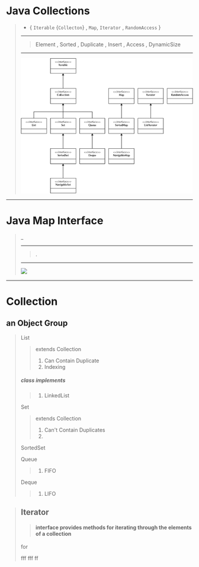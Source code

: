

#  Java Collections
> - { `Iterable` {`Collecton`} , `Map`, `Iterator` , `RandomAccess` }
> 
> ---
>> Element , Sorted , Duplicate , Insert , Access , DynamicSize 
> ---
> ![](img/java_collections.png)

---

# Java Map Interface
> _
> 
> ---
>> .
> ---
> ![](img/java-map-hierarchy.png)


---


# Collection
## an Object Group

>List
> > extends Collection
> > 1. Can Contain Duplicate
> > 2. Indexing
> ##### class implements 
> >  1. LinkedList
>  
> Set
> > extends Collection
>> 1. Can't Contain Duplicates
>> 2. 
> 
> 
> SortedSet
> >
> 
> Queue
> > 1. FIFO
> 
> Deque
> > 1. LIFO
> > 
>


> ## Iterator 
>> #### interface provides methods for iterating through the elements of a collection
> 
> for 
> 
> 
> fff
> fff
> ff
> 
